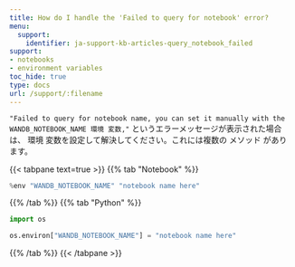```yaml
---
title: How do I handle the 'Failed to query for notebook' error?
menu:
  support:
    identifier: ja-support-kb-articles-query_notebook_failed
support:
- notebooks
- environment variables
toc_hide: true
type: docs
url: /support/:filename
---
```


`"Failed to query for notebook name, you can set it manually with the WANDB_NOTEBOOK_NAME 環境 変数,"` というエラーメッセージが表示された場合は、 環境 変数を設定して解決してください。これには複数の メソッド があります。

{{< tabpane text=true >}}
{{% tab "Notebook" %}}
```python
%env "WANDB_NOTEBOOK_NAME" "notebook name here"
```
{{% /tab %}}
{{% tab "Python" %}}
```python
import os

os.environ["WANDB_NOTEBOOK_NAME"] = "notebook name here"
```
{{% /tab %}}
{{< /tabpane >}}

